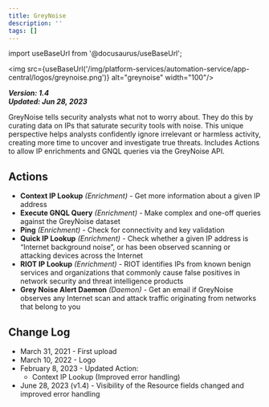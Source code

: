 ```yaml
---
title: GreyNoise
description: ''
tags: []
---
```

import useBaseUrl from '@docusaurus/useBaseUrl';

<img src={useBaseUrl('/img/platform-services/automation-service/app-central/logos/greynoise.png')} alt="greynoise" width="100"/>

***Version: 1.4  
Updated: Jun 28, 2023***

GreyNoise tells security analysts what not to worry about. They do this by curating data on IPs that saturate security tools with noise. This unique perspective helps analysts confidently ignore irrelevant or harmless activity, creating more time to uncover and investigate true threats. Includes Actions to allow IP enrichments and GNQL queries via the GreyNoise API. 

## Actions

* **Context IP Lookup** *(Enrichment)* - Get more information about a given IP address
* **Execute GNQL Query** *(Enrichment)* - Make complex and one-off queries against the GreyNoise dataset
* **Ping** *(Enrichment)* - Check for connectivity and key validation
* **Quick IP Lookup** *(Enrichment)* - Check whether a given IP address is “Internet background noise”, or has been observed scanning or attacking devices across the Internet
* **RIOT IP Lookup** *(Enrichment)* - RIOT identifies IPs from known benign services and organizations that commonly cause false positives in network security and threat intelligence products
* **Grey Noise Alert Daemon** *(Daemon)* - Get an email if GreyNoise observes any Internet scan and attack traffic originating from networks that belong to you

## Change Log

* March 31, 2021 - First upload
* March 10, 2022 - Logo
* February 8, 2023 - Updated Action:
	+ Context IP Lookup (Improved error handling)
* June 28, 2023 (v1.4) - Visibility of the Resource fields changed and improved error handling
